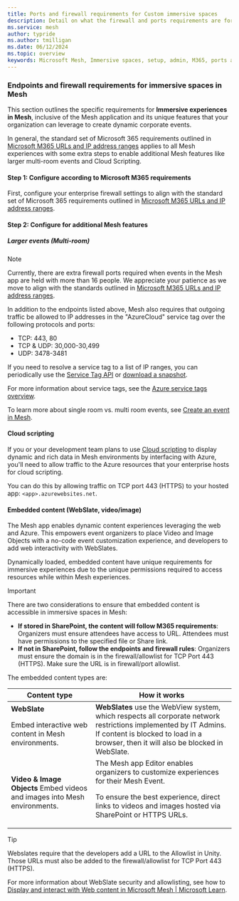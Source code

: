 ```yaml
---
title: Ports and firewall requirements for Custom immersive spaces
description: Detail on what the firewall and ports requirements are for custom immersive spaces accessed through the Microsoft Mesh application.
ms.service: mesh
author: typride
ms.author: tmilligan
ms.date: 06/12/2024
ms.topic: overview
keywords: Microsoft Mesh, Immersive spaces, setup, admin, M365, ports and firewall, requirements
---
```


### Endpoints and firewall requirements for immersive spaces in Mesh

This section outlines the specific requirements for **Immersive experiences in Mesh**, inclusive of the Mesh application and its unique features that your organization can leverage to create dynamic corporate events.

In general, the standard set of Microsoft 365 requirements outlined in [Microsoft M365 URLs and IP address ranges](/microsoft-365/enterprise/urls-and-ip-address-ranges?view=o365-worldwide&preserve-view=true) applies to all Mesh experiences with some extra steps to enable additional Mesh features like larger multi-room events and Cloud Scripting.

#### Step 1: Configure according to Microsoft M365 requirements

First, configure your enterprise firewall settings to align with the standard set of Microsoft 365 requirements outlined in [Microsoft M365 URLs and IP address ranges](/microsoft-365/enterprise/urls-and-ip-address-ranges?view=o365-worldwide&preserve-view=true).

#### Step 2: Configure for additional Mesh features

##### Larger events (Multi-room)

> [!NOTE]
> Currently, there are extra firewall ports required when events in the Mesh app are held with more than 16 people. We appreciate your patience as we move to align with the standards outlined in [Microsoft M365 URLs and IP address ranges](/microsoft-365/enterprise/urls-and-ip-address-ranges?view=o365-worldwide&preserve-view=true).

In addition to the endpoints listed above, Mesh also requires that outgoing traffic be allowed to IP addresses in the "AzureCloud" service tag over the following protocols and ports:

- TCP: 443, 80
- TCP & UDP: 30,000-30,499
- UDP: 3478-3481

If you need to resolve a service tag to a list of IP ranges, you can periodically use the [Service Tag API](azure/virtual-network/service-tags-overview) or [download a snapshot](azure/virtual-network/service-tags-overview#discover-service-tags-by-using-downloadable-json-files).

For more information about service tags, see the [Azure service tags overview](/azure/virtual-network/service-tags-overview).

To learn more about single room vs. multi room events, see [Create an event in Mesh](/mesh/events-guide/create-event-mesh-portal).

#### Cloud scripting

If you or your development team plans to use [Cloud scripting](../develop/script-your-scene-logic/cloud-scripting/cloud-scripting-basic-concepts.md) to display dynamic and rich data in Mesh environments by interfacing with Azure, you'll need to allow traffic to the Azure resources that your enterprise hosts for cloud scripting.

You can do this by allowing traffic on TCP port 443 (HTTPS) to your hosted app: `<app>.azurewebsites.net`.

#### Embedded content (WebSlate, video/image)

The Mesh app enables dynamic content experiences leveraging the web and Azure. This empowers event organizers to place Video and Image Objects with a no-code event customization experience, and developers to add web interactivity with WebSlates.

Dynamically loaded, embedded content have unique requirements for immersive experiences due to the unique permissions required to access resources while within Mesh experiences.

> [!IMPORTANT]
> There are two considerations to ensure that embedded content is accessible in immersive spaces in Mesh:
>
> - **If stored in SharePoint, the content will follow M365 requirements**: Organizers must ensure attendees have access to URL. Attendees must have permissions to the specified file or Share link.
> - **If not in SharePoint, follow the endpoints and firewall rules**: Organizers must ensure the domain is in the firewall/allowlist for TCP Port 443 (HTTPS). Make sure the URL is in firewall/port allowlist.


The embedded content types are:

|Content type  |How it works |
|---------|---------|
|**WebSlate** <p><p> Embed interactive web content in Mesh environments.     | **WebSlates** use the WebView system, which respects all corporate network restrictions implemented by IT Admins. If content is blocked to load in a browser, then it will also be blocked in WebSlate. |
| **Video & Image Objects** Embed videos and images into Mesh environments. | The Mesh app Editor enables organizers to customize experiences for their Mesh Event. <p><p>To ensure the best experience, direct links to videos and images hosted via SharePoint or HTTPS URLs.         |

> [!TIP]
> Webslates require that the developers add a URL to the Allowlist in Unity. Those URLs must also be added to the firewall/allowlist for TCP Port 443 (HTTPS).
> 
> For more information about WebSlate security and allowlisting, see how to [Display and interact with Web content in Microsoft Mesh | Microsoft Learn](../develop/enhance-your-environment/webcontent.md).
